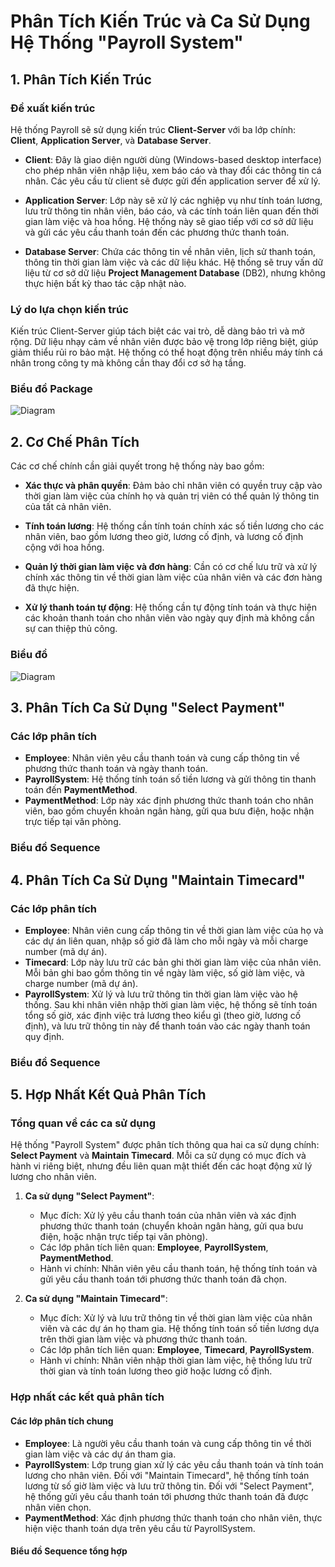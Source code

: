 # Phân Tích Kiến Trúc và Ca Sử Dụng Hệ Thống "Payroll System"

## 1. Phân Tích Kiến Trúc

### Đề xuất kiến trúc

Hệ thống Payroll sẽ sử dụng kiến trúc **Client-Server** với ba lớp chính: **Client**, **Application Server**, và **Database Server**.

- **Client**: Đây là giao diện người dùng (Windows-based desktop interface) cho phép nhân viên nhập liệu, xem báo cáo và thay đổi các thông tin cá nhân. Các yêu cầu từ client sẽ được gửi đến application server để xử lý.
  
- **Application Server**: Lớp này sẽ xử lý các nghiệp vụ như tính toán lương, lưu trữ thông tin nhân viên, báo cáo, và các tính toán liên quan đến thời gian làm việc và hoa hồng. Hệ thống này sẽ giao tiếp với cơ sở dữ liệu và gửi các yêu cầu thanh toán đến các phương thức thanh toán.

- **Database Server**: Chứa các thông tin về nhân viên, lịch sử thanh toán, thông tin thời gian làm việc và các dữ liệu khác. Hệ thống sẽ truy vấn dữ liệu từ cơ sở dữ liệu **Project Management Database** (DB2), nhưng không thực hiện bất kỳ thao tác cập nhật nào.

### Lý do lựa chọn kiến trúc

Kiến trúc Client-Server giúp tách biệt các vai trò, dễ dàng bảo trì và mở rộng. Dữ liệu nhạy cảm về nhân viên được bảo vệ trong lớp riêng biệt, giúp giảm thiểu rủi ro bảo mật. Hệ thống có thể hoạt động trên nhiều máy tính cá nhân trong công ty mà không cần thay đổi cơ sở hạ tầng.

### Biểu đồ Package
![Diagram](https://www.planttext.com/api/plantuml/png/V5ExJWCn4Epz5QjKKAJX0r0WIO44KXJeeYiMtt8o-2NRLvmGNqR19_4B-7Ava8ljkFJCpixEsh_VFmiVq8LMIMQHVs13CDjWvuoKyDpvG6e6dmpYES9BAKW7UCIEt0ZsPxTMLfgE21vq8FU6dAf_S4lMk925NeGYZgwEe6qJoXURjh-pLWgEGHYTyJ1wNwBahTopSfsUK4Sn5UUe9hNz3MoSuUIzq4tYFzx1MZT25yojCE0hUhgKpiZ9-UgnAfrcIzousfyYphmJ3oU3x6lXQdL_SprwY-voIu7v_BQGLBgcWPnENzxQK96DccMx3WMPVB8YP_93OhdTJSSyHfZEKkvVe2QQR9UyoWDr-Y2YvDd5GV3oDXUaw_w7_W400F__0m00)

## 2. Cơ Chế Phân Tích

Các cơ chế chính cần giải quyết trong hệ thống này bao gồm:

- **Xác thực và phân quyền**: Đảm bảo chỉ nhân viên có quyền truy cập vào thời gian làm việc của chính họ và quản trị viên có thể quản lý thông tin của tất cả nhân viên.
  
- **Tính toán lương**: Hệ thống cần tính toán chính xác số tiền lương cho các nhân viên, bao gồm lương theo giờ, lương cố định, và lương cố định cộng với hoa hồng.

- **Quản lý thời gian làm việc và đơn hàng**: Cần có cơ chế lưu trữ và xử lý chính xác thông tin về thời gian làm việc của nhân viên và các đơn hàng đã thực hiện.

- **Xử lý thanh toán tự động**: Hệ thống cần tự động tính toán và thực hiện các khoản thanh toán cho nhân viên vào ngày quy định mà không cần sự can thiệp thủ công.

### Biểu đồ 
![Diagram](https://www.planttext.com/api/plantuml/png/X9DDJiCm48NtFiMe-ru1DGeL6v0gMbQeYy4PfHR-a-qiBDIJiU18N06Rj914JkFjDs_UcnVb-_DhumEwq2d9BF9tR0bMEupEI0dxw0Ef5NmmIEyFrrAG3l28aTmLvlVwuib1rOLJme9Z44OV_sd5ENaFjT4XRU_1cOrNLzRAYxAm_vghHiaxsKyz4J-X5buTHtCg9zmvaos5RWVmcQnn0Hv8anj4d2Qvnu1lwAaG8oFOQkwYdPxODI8LOzfsxBbLLff81B_IVJ0kUGpuGIZYw9e2l-GgTWlhzLsvruMgUk5SJOMAUi6DCsOrCwUnOfFBDcN5ZVuctsJPeJG_i__CDgIR_Ely0000__y30000)

## 3. Phân Tích Ca Sử Dụng "Select Payment"

### Các lớp phân tích

- **Employee**: Nhân viên yêu cầu thanh toán và cung cấp thông tin về phương thức thanh toán và ngày thanh toán.
- **PayrollSystem**: Hệ thống tính toán số tiền lương và gửi thông tin thanh toán đến **PaymentMethod**.
- **PaymentMethod**: Lớp này xác định phương thức thanh toán cho nhân viên, bao gồm chuyển khoản ngân hàng, gửi qua bưu điện, hoặc nhận trực tiếp tại văn phòng.

### Biểu đồ Sequence



## 4. Phân Tích Ca Sử Dụng "Maintain Timecard"

### Các lớp phân tích

- **Employee**: Nhân viên cung cấp thông tin về thời gian làm việc của họ và các dự án liên quan, nhập số giờ đã làm cho mỗi ngày và mỗi charge number (mã dự án).
- **Timecard**: Lớp này lưu trữ các bản ghi thời gian làm việc của nhân viên. Mỗi bản ghi bao gồm thông tin về ngày làm việc, số giờ làm việc, và charge number (mã dự án).
- **PayrollSystem**: Xử lý và lưu trữ thông tin thời gian làm việc vào hệ thống. Sau khi nhân viên nhập thời gian làm việc, hệ thống sẽ tính toán tổng số giờ, xác định việc trả lương theo kiểu gì (theo giờ, lương cố định), và lưu trữ thông tin này để thanh toán vào các ngày thanh toán quy định.

### Biểu đồ Sequence

## 5. Hợp Nhất Kết Quả Phân Tích

### Tổng quan về các ca sử dụng

Hệ thống "Payroll System" được phân tích thông qua hai ca sử dụng chính: **Select Payment** và **Maintain Timecard**. Mỗi ca sử dụng có mục đích và hành vi riêng biệt, nhưng đều liên quan mật thiết đến các hoạt động xử lý lương cho nhân viên.

1. **Ca sử dụng "Select Payment"**:
   - Mục đích: Xử lý yêu cầu thanh toán của nhân viên và xác định phương thức thanh toán (chuyển khoản ngân hàng, gửi qua bưu điện, hoặc nhận trực tiếp tại văn phòng).
   - Các lớp phân tích liên quan: **Employee**, **PayrollSystem**, **PaymentMethod**.
   - Hành vi chính: Nhân viên yêu cầu thanh toán, hệ thống tính toán và gửi yêu cầu thanh toán tới phương thức thanh toán đã chọn.

2. **Ca sử dụng "Maintain Timecard"**:
   - Mục đích: Xử lý và lưu trữ thông tin về thời gian làm việc của nhân viên và các dự án họ tham gia. Hệ thống tính toán số tiền lương dựa trên thời gian làm việc và phương thức thanh toán.
   - Các lớp phân tích liên quan: **Employee**, **Timecard**, **PayrollSystem**.
   - Hành vi chính: Nhân viên nhập thời gian làm việc, hệ thống lưu trữ thời gian và tính toán lương theo giờ hoặc lương cố định.

### Hợp nhất các kết quả phân tích

#### Các lớp phân tích chung

- **Employee**: Là người yêu cầu thanh toán và cung cấp thông tin về thời gian làm việc và các dự án tham gia.
- **PayrollSystem**: Lớp trung gian xử lý các yêu cầu thanh toán và tính toán lương cho nhân viên. Đối với "Maintain Timecard", hệ thống tính toán lương từ số giờ làm việc và lưu trữ thông tin. Đối với "Select Payment", hệ thống gửi yêu cầu thanh toán tới phương thức thanh toán đã được nhân viên chọn.
- **PaymentMethod**: Xác định phương thức thanh toán cho nhân viên, thực hiện việc thanh toán dựa trên yêu cầu từ PayrollSystem.

#### Biểu đồ Sequence tổng hợp

